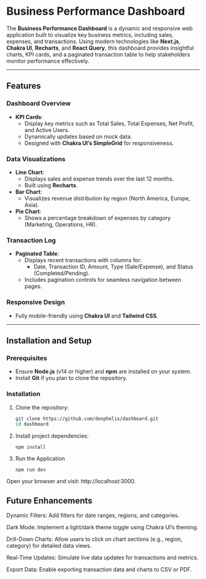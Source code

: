 # Business Performance Dashboard

The **Business Performance Dashboard** is a dynamic and responsive web application built to visualize key business metrics, including sales, expenses, and transactions. Using modern technologies like **Next.js**, **Chakra UI**, **Recharts**, and **React Query**, this dashboard provides insightful charts, KPI cards, and a paginated transaction table to help stakeholders monitor performance effectively.

---

## Features

### Dashboard Overview
- **KPI Cards**:
    - Display key metrics such as Total Sales, Total Expenses, Net Profit, and Active Users.
    - Dynamically updates based on mock data.
    - Designed with **Chakra UI’s SimpleGrid** for responsiveness.

### Data Visualizations
- **Line Chart**:
    - Displays sales and expense trends over the last 12 months.
    - Built using **Recharts**.
- **Bar Chart**:
    - Visualizes revenue distribution by region (North America, Europe, Asia).
- **Pie Chart**:
    - Shows a percentage breakdown of expenses by category (Marketing, Operations, HR).

### Transaction Log
- **Paginated Table**:
    - Displays recent transactions with columns for:
        - Date, Transaction ID, Amount, Type (Sale/Expense), and Status (Completed/Pending).
    - Includes pagination controls for seamless navigation between pages.

### Responsive Design
- Fully mobile-friendly using **Chakra UI** and **Tailwind CSS**.

---

## Installation and Setup

### Prerequisites
- Ensure **Node.js** (v14 or higher) and **npm** are installed on your system.
- Install **Git** if you plan to clone the repository.

### Installation
1. Clone the repository:
   ```bash
   git clone https://github.com/donphelix/dashboard.git
   cd dashboard
   
2. Install project dependencies:
   ```
   npm install
   
3. Run the Application
   ```
   npm run dev
Open your browser and visit: http://localhost:3000.

## Future Enhancements
Dynamic Filters:
Add filters for date ranges, regions, and categories.

Dark Mode:
Implement a light/dark theme toggle using Chakra UI’s theming.

Drill-Down Charts:
Allow users to click on chart sections (e.g., region, category) for detailed data views.

Real-Time Updates:
Simulate live data updates for transactions and metrics.

Export Data:
Enable exporting transaction data and charts to CSV or PDF.